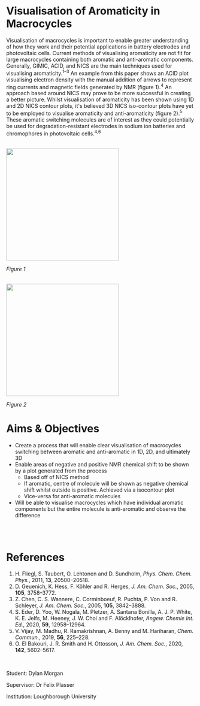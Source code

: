 # Visualisation of Aromaticity in Macrocycles

Visualisation of macrocycles is important to enable greater understanding of how they work and their potential
applications in battery electrodes and photovoltaic cells. Current methods of visualising aromaticity are not fit for large
macrocycles containing both aromatic and anti-aromatic components. Generally, GIMIC, ACID, and NICS are the main
techniques used for visualising aromaticity.<sup>1–3</sup> An example from this paper shows an ACID plot visualising electron density
with the manual addition of arrows to represent ring currents and magnetic fields generated by NMR (figure 1).<sup>4</sup>
An approach based around NICS may prove to be more successful in
creating a better picture. Whilst visualisation of aromaticity has been
shown using 1D and 2D NICS contour plots, it's believed 3D NICS iso-contour plots have yet to be employed to visualise aromaticity and
anti-aromaticity (figure 2).<sup>5</sup>
These aromatic switching molecules are of interest as they could
potentially be used for degradation-resistant electrodes in sodium ion
batteries and chromophores in photovoltaic cells.<sup>4,6</sup>
<br  />
<br  />

<img src="https://github.com/dylanbmorgan/visualisation-of-aromaticity-in-macrocycles/blob/main/ACID_plan.png" width="300"> 

*Figure 1*
<br  />
<br  />


<img src="https://github.com/dylanbmorgan/visualisation-of-aromaticity-in-macrocycles/blob/main/NICS_plan.png" width="300">

*Figure 2* 
<br  />

# Aims & Objectives
* Create a process that will enable clear visualisation of macrocycles switching between aromatic and anti-aromatic in 1D, 2D, and ultimately 3D<br  />
* Enable areas of negative and positive NMR chemical shift to be shown by a plot generated from the process<br  />
  * Based off of NICS method<br  />
  * If aromatic, centre of molecule will be shown as negative chemical shift whilst outside is positive. Achieved via a isocontour plot<br  />
  * Vice-versa for anti-aromatic molecules<br  />
* Will be able to visualise macrocycles which have individual aromatic components but the entire molecule is anti-aromatic and observe the difference<br  />
<br  />
<br  />

# References
1. H. Fliegl, S. Taubert, O. Lehtonen and D. Sundholm, *Phys. Chem. Chem. Phys.*, 2011, **13**, 20500–20518.
1. D. Geuenich, K. Hess, F. Köhler and R. Herges, *J. Am. Chem. Soc.*, 2005, **105**, 3758–3772.
1. Z. Chen, C. S. Wannere, C. Corminboeuf, R. Puchta, P. Von and R. Schleyer, *J. Am. Chem. Soc.*, 2005, **105**, 3842–3888.
1. S. Eder, D. Yoo, W. Nogala, M. Pletzer, A. Santana Bonilla, A. J. P. White, K. E. Jelfs, M. Heeney, J. W. Choi and F. Alöcklhofer, *Angew. Chemie Int. Ed.*, 2020, **59**, 12958–12964.
1. V. Vijay, M. Madhu, R. Ramakrishnan, A. Benny and M. Hariharan, *Chem. Commun.*, 2019, **56**, 225–228.
1. O. El Bakouri, J. R. Smith and H. Ottosson, *J. Am. Chem. Soc.*, 2020, **142**, 5602–5617.
<br  />


Student: Dylan Morgan

Supervisor: Dr Felix Plasser

Institution: Loughborough University

